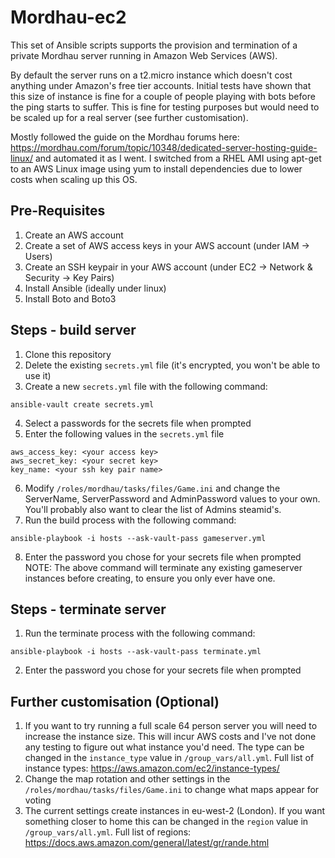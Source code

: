 # Mordhau-ec2

This set of Ansible scripts supports the provision and termination of a private Mordhau server running in Amazon Web Services (AWS).

By default the server runs on a t2.micro instance which doesn't cost anything under Amazon's free tier accounts. Initial tests have shown that this size of instance is fine for a couple of people playing with bots before the ping starts to suffer. This is fine for testing purposes but would need to be scaled up for a real server (see further customisation).

Mostly followed the guide on the Mordhau forums here: https://mordhau.com/forum/topic/10348/dedicated-server-hosting-guide-linux/ 
and automated it as I went. I switched from a RHEL AMI using apt-get to an AWS Linux image using yum to install dependencies due to lower costs when scaling up this OS.

## Pre-Requisites
1. Create an AWS account
2. Create a set of AWS access keys in your AWS account (under IAM -> Users)
3. Create an SSH keypair in your AWS account (under EC2 -> Network & Security -> Key Pairs)
4. Install Ansible (ideally under linux)
5. Install Boto and Boto3

## Steps - build server
1. Clone this repository
2. Delete the existing `secrets.yml` file (it's encrypted, you won't be able to use it)
3. Create a new `secrets.yml` file with the following command:
```
ansible-vault create secrets.yml
```
4. Select a passwords for the secrets file when prompted
5. Enter the following values in the `secrets.yml` file
```
aws_access_key: <your access key>
aws_secret_key: <your secret key>
key_name: <your ssh key pair name>
``` 
6. Modify `/roles/mordhau/tasks/files/Game.ini` and change the ServerName, ServerPassword and AdminPassword values to your own. You'll probably also want to clear the list of Admins steamid's.
7. Run the build process with the following command:
```
ansible-playbook -i hosts --ask-vault-pass gameserver.yml
```
8. Enter the password you chose for your secrets file when prompted
NOTE: The above command will terminate any existing gameserver instances before creating, to ensure you only ever have one.  

## Steps - terminate server
1. Run the terminate process with the following command:
```
ansible-playbook -i hosts --ask-vault-pass terminate.yml
```
2. Enter the password you chose for your secrets file when prompted

## Further customisation (Optional)
1. If you want to try running a full scale 64 person server you will need to increase the instance size. This will incur AWS costs and I've not done any testing to figure out what instance you'd need. The type can be changed in the `instance_type` value in `/group_vars/all.yml`. Full list of instance types: https://aws.amazon.com/ec2/instance-types/
2. Change the map rotation and other settings in the `/roles/mordhau/tasks/files/Game.ini` to change what maps appear for voting
3. The current settings create instances in eu-west-2 (London). If you want something closer to home this can be changed in the `region` value in `/group_vars/all.yml`. Full list of regions: https://docs.aws.amazon.com/general/latest/gr/rande.html
